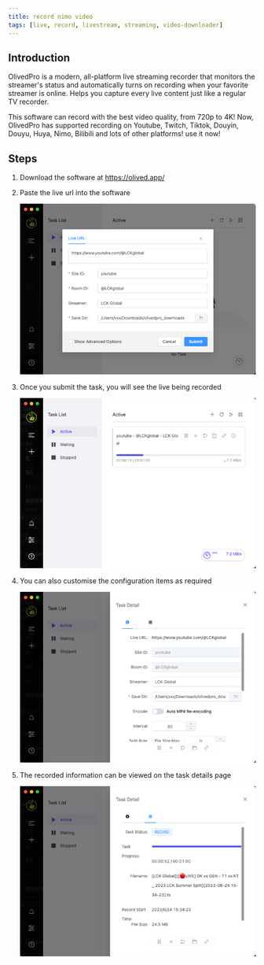 ```yaml
---
title: record nimo video
tags: [live, record, livestream, streaming, video-downloader]
---
```


## Introduction

OlivedPro is a modern, all-platform live streaming recorder that monitors the streamer's status and automatically turns on recording when your favorite streamer is online. Helps you capture every live content just like a regular TV recorder.

This software can record with the best video quality, from 720p to 4K! Now, OlivedPro has supported recording on Youtube, Twitch, Tiktok, Douyin, Douyu, Huya, Nimo, Bilibili and lots of other platforms! use it now!

## Steps

1. Download the software at https://olived.app/

2. Paste the live url into the software

   ![image](/img/blog/en/1.png)

3. Once you submit the task, you will see the live being recorded

   ![image](/img/blog/en/2.png)

4. You can also customise the configuration items as required

   ![image](/img/blog/en/3.png)

5. The recorded information can be viewed on the task details page

   ![image](/img/blog/en/4.png)
